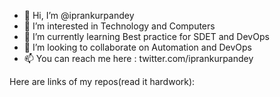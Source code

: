 - 👋 Hi, I’m @iprankurpandey
- 👀 I’m interested in Technology and Computers
- 🌱 I’m currently learning Best practice for SDET and DevOps
- 💞️ I’m looking to collaborate on Automation and DevOps 
- 📫 You can reach me here : twitter.com/iprankurpandey

<!---
iprankurpandey/iprankurpandey is a ✨ special ✨ repository because its `README.md` (this file) appears on your GitHub profile.
You can click the Preview link to take a look at your changes.
--->
Here are links of my repos(read it hardwork):
